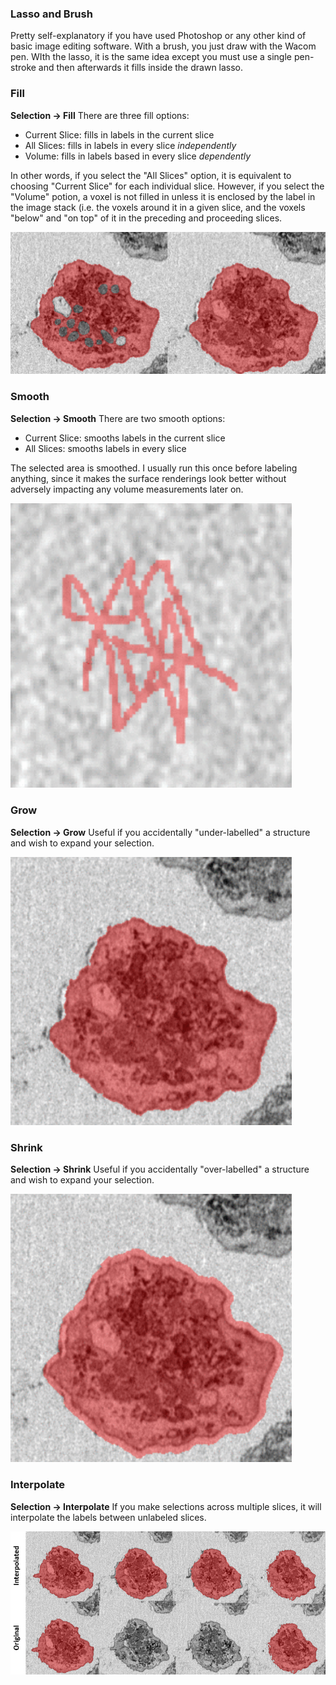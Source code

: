 ### Lasso and Brush
Pretty self-explanatory if you have used Photoshop or any other kind of basic image editing software. With a brush, you just draw with the Wacom pen.
WIth the lasso, it is the same idea except you must use a single pen-stroke and then afterwards it fills inside the drawn lasso. 

### Fill 
**Selection -> Fill**
There are three fill options:
- Current Slice: fills in labels in the current slice
- All Slices: fills in labels in every slice *independently* 
- Volume: fills in labels based in every slice *dependently*

In other words, if you select the "All Slices" option, it is equivalent to choosing "Current Slice" for each individual slice. 
However, if you select the "Volume" potion, a voxel is not filled in unless it is enclosed by the label in the image stack (i.e. the voxels around
it in a given slice, and the voxels "below" and "on top" of it in the preceding and proceeding slices. 

<img src="https://github.com/oliverszhao/amira.tutorial/blob/main/images/FillExample.png" width = 600>

### Smooth
**Selection -> Smooth**
There are two smooth options:
- Current Slice: smooths labels in the current slice
- All Slices: smooths labels in every slice

The selected area is smoothed. I usually run this once before labeling anything, since it makes the surface renderings look better 
without adversely impacting any volume measurements later on.

<img src="https://github.com/oliverszhao/amira.tutorial/blob/main/images/SmoothExample.gif" width = 450>


### Grow
**Selection -> Grow**
Useful if you accidentally "under-labelled" a structure and wish to expand your selection. 

<img src="https://github.com/oliverszhao/amira.tutorial/blob/main/images/GrowExample.gif" width = 450>


### Shrink
**Selection -> Shrink**
Useful if you accidentally "over-labelled" a structure and wish to expand your selection.

<img src="https://github.com/oliverszhao/amira.tutorial/blob/main/images/ShrinkExample.gif" width = 450>

### Interpolate
**Selection -> Interpolate**
If you make selections across multiple slices, it will interpolate the labels between unlabeled slices. 

<img src="https://github.com/oliverszhao/amira.tutorial/blob/main/images/InterpolatedExample.png" width = 600>
